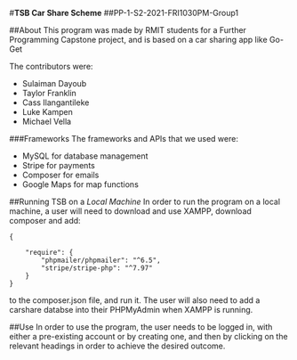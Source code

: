#**TSB Car Share Scheme**
##PP-1-S2-2021-FRI1030PM-Group1

##About
This program was made by RMIT students for a Further Programming Capstone project, and is based on a car sharing app like Go-Get

The contributors were:
- Sulaiman Dayoub
- Taylor Franklin
- Cass Ilangantileke
- Luke Kampen
- Michael Vella

###Frameworks
The frameworks and APIs that we used were:

- MySQL for database management
- Stripe for payments
- Composer for emails
- Google Maps for map functions

##Running TSB on a _Local Machine_
In order to run the program on a local machine, a user will need to download and use XAMPP, download composer and add:
```
{
    
    "require": {
        "phpmailer/phpmailer": "^6.5",
        "stripe/stripe-php": "^7.97"
    }
}
```
to the composer.json file, and run it. The user will also need to add a carshare databse into their PHPMyAdmin when XAMPP is running.

##Use
In order to use the program, the user needs to be logged in, with either a pre-existing account or by creating one, and then by clicking on the relevant headings in order to achieve the desired outcome.
